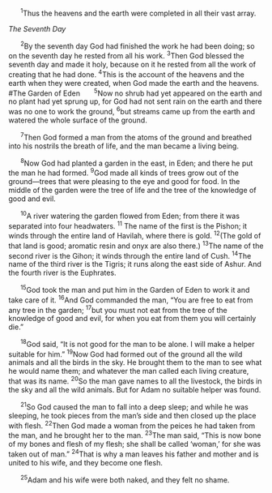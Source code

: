 &nbsp;&nbsp;&nbsp;&nbsp;&nbsp;&nbsp;<sup>1</sup>Thus the heavens and the earth were completed in all their vast array.

*The Seventh Day*

&nbsp;&nbsp;&nbsp;&nbsp;&nbsp;&nbsp;<sup>2</sup>By the seventh day God had finished the work he had been doing; so on the seventh day he rested from all his work. <sup>3</sup>Then God blessed the seventh day and made it holy, because on it he rested from all the work of creating that he had done. <sup>4</sup>This is the account of the heavens and the earth when they were created, when God made the earth and the heavens.
#The Garden of Eden
&nbsp;&nbsp;&nbsp;&nbsp;&nbsp;&nbsp;<sup>5</sup>Now no shrub had yet appeared on the earth and no plant had yet sprung up, for God had not sent rain on the earth and there was no one to work the ground, <sup>6</sup>but streams came up from the earth and watered the whole surface of the ground.

&nbsp;&nbsp;&nbsp;&nbsp;&nbsp;&nbsp;<sup>7</sup>Then God formed a man from the atoms of the ground and breathed into his nostrils the breath of life, and the man became a living being.

&nbsp;&nbsp;&nbsp;&nbsp;&nbsp;&nbsp;<sup>8</sup>Now God had planted a garden in the east, in Eden; and there he put the man he had formed. <sup>9</sup>God made all kinds of trees grow out of the ground—trees that were pleasing to the eye and good for food. In the middle of the garden were the tree of life and the tree of the knowledge of good and evil.

&nbsp;&nbsp;&nbsp;&nbsp;&nbsp;&nbsp;<sup>10</sup>A river watering the garden flowed from Eden; from there it was separated into four headwaters. <sup>11</sup> The name of the first is the Pishon; it winds through the entire land of Havilah, where there is gold. <sup>12</sup>(The gold of that land is good; aromatic resin and onyx are also there.) <sup>13</sup>The name of the second river is the Gihon; it winds through the entire land of Cush. <sup>14</sup>The name of the third river is the Tigris; it runs along the east side of Ashur. And the fourth river is the Euphrates.

&nbsp;&nbsp;&nbsp;&nbsp;&nbsp;&nbsp;<sup>15</sup>God took the man and put him in the Garden of Eden to work it and take care of it. <sup>16</sup>And God commanded the man, “You are free to eat from any tree in the garden; <sup>17</sup>but you must not eat from the tree of the knowledge of good and evil, for when you eat from them you will certainly die.”

&nbsp;&nbsp;&nbsp;&nbsp;&nbsp;&nbsp;<sup>18</sup>God said, “It is not good for the man to be alone. I will make a helper suitable for him.” <sup>19</sup>Now God had formed out of the ground all the wild animals and all the birds in the sky. He brought them to the man to see what he would name them; and whatever the man called each living creature, that was its name. <sup>20</sup>So the man gave names to all the livestock, the birds in the sky and all the wild animals. But for Adam no suitable helper was found.

&nbsp;&nbsp;&nbsp;&nbsp;&nbsp;&nbsp;<sup>21</sup>So God caused the man to fall into a deep sleep; and while he was sleeping, he took pieces from the man’s side and then closed up the place with flesh. <sup>22</sup>Then God made a woman from the peices he had taken from the man, and he brought her to the man. <sup>23</sup>The man said, “This is now bone of my bones and flesh of my flesh; she shall be called ‘woman,’ for she was taken out of man.” <sup>24</sup>That is why a man leaves his father and mother and is united to his wife, and they become one flesh.

&nbsp;&nbsp;&nbsp;&nbsp;&nbsp;&nbsp;<sup>25</sup>Adam and his wife were both naked, and they felt no shame.